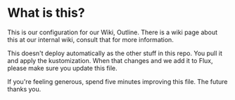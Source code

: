 # What is this?

This is our configuration for our Wiki, Outline. There is
a wiki page about this at our internal wiki, consult that
for more information.

This doesn't deploy automatically as the other stuff in this
repo. You pull it and apply the kustomization. When that
changes and we add it to Flux, please make sure you update
this file.

If you're feeling generous, spend five minutes improving
this file. The future thanks you.

